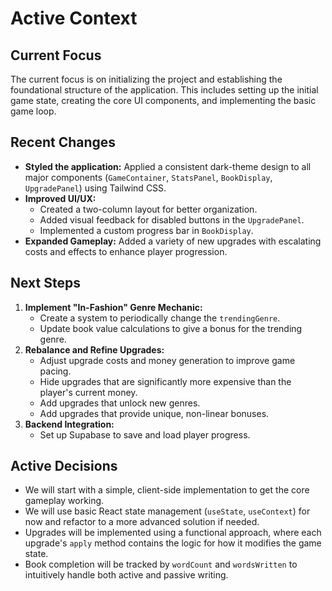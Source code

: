 # Active Context

## Current Focus

The current focus is on initializing the project and establishing the foundational structure of the application. This includes setting up the initial game state, creating the core UI components, and implementing the basic game loop.

## Recent Changes

-   **Styled the application:** Applied a consistent dark-theme design to all major components (`GameContainer`, `StatsPanel`, `BookDisplay`, `UpgradePanel`) using Tailwind CSS.
-   **Improved UI/UX:**
    -   Created a two-column layout for better organization.
    -   Added visual feedback for disabled buttons in the `UpgradePanel`.
    -   Implemented a custom progress bar in `BookDisplay`.
-   **Expanded Gameplay:** Added a variety of new upgrades with escalating costs and effects to enhance player progression.

## Next Steps

1.  **Implement "In-Fashion" Genre Mechanic:**
    -   Create a system to periodically change the `trendingGenre`.
    -   Update book value calculations to give a bonus for the trending genre.
2.  **Rebalance and Refine Upgrades:**
    -   Adjust upgrade costs and money generation to improve game pacing.
    -   Hide upgrades that are significantly more expensive than the player's current money.
    -   Add upgrades that unlock new genres.
    -   Add upgrades that provide unique, non-linear bonuses.
3.  **Backend Integration:**
    -   Set up Supabase to save and load player progress.

## Active Decisions

-   We will start with a simple, client-side implementation to get the core gameplay working.
-   We will use basic React state management (`useState`, `useContext`) for now and refactor to a more advanced solution if needed.
-   Upgrades will be implemented using a functional approach, where each upgrade's `apply` method contains the logic for how it modifies the game state.
-   Book completion will be tracked by `wordCount` and `wordsWritten` to intuitively handle both active and passive writing.
